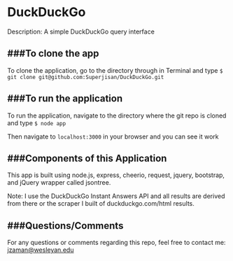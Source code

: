 DuckDuckGo
==========

Description: A simple DuckDuckGo query interface

###To clone the app
------
To clone the application, go to the directory through in Terminal and type 
`$ git clone git@github.com:Superjisan/DuckDuckGo.git `

###To run the application
-----
To run the application, navigate to the directory where the git repo is cloned and type
`$ node app`

Then navigate to `localhost:3000` in your browser and you can see it work

###Components of this Application
------
This app is built using node.js, express, cheerio, request, jquery, bootstrap, and jQuery wrapper called jsontree.

Note: I use the DuckDuckGo Instant Answers API and all results are derived from there or the scraper I built of duckduckgo.com/html results.

###Questions/Comments
------
For any questions or comments regarding this repo, feel free to contact me: jzaman@wesleyan.edu

